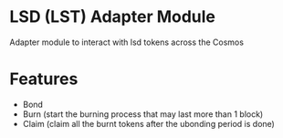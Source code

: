 # LSD (LST) Adapter Module

Adapter module to interact with lsd tokens across the Cosmos

# Features
- Bond 
- Burn (start the burning process that may last more than 1 block)
- Claim (claim all the burnt tokens after the ubonding period is done)
